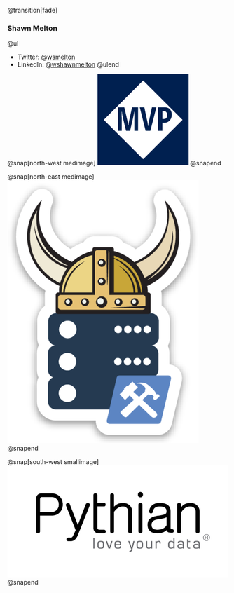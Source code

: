 @transition[fade]
### Shawn Melton
@ul
- Twitter: [@wsmelton](https://twitter.com/wsmelton)
- LinkedIn: [@wshawnmelton](https://linkedin.com/wshawnmelton)
@ulend


@snap[north-west medimage]
![mvp-logo](images/mvp_blue_avatar.png)
@snapend

@snap[north-east medimage]
![dbatools-thor](images/dbatools_thor.png)
@snapend

@snap[south-west smallimage]
![pythian-logo](images/pythian_black.png)
@snapend